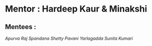 # Mentor : Hardeep Kaur & Minakshi

## Mentees : 
*Apurva Raj*
*Spandana Shetty*
*Pavani Yarlagadda*
*Sunita Kumari*
